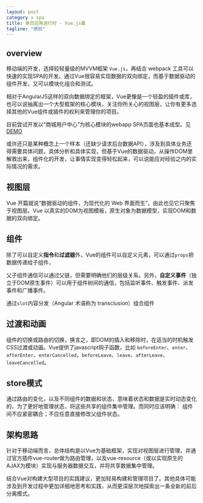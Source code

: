 ```yaml
---
layout: post
category : spa
title: 单页应用进行时 - Vue.js篇
tagline: "原创"
---
```


## overview

移动端的开发，选择较轻量级的MVVM框架 `Vue.js`，再结合 webpack 工具可以快速的实现SPA的开发。通过Vue很容易实现数据的双向绑定，而基于数据驱动的组件开发，又可以模块化组合和测试。

相对于AngularJS这样的双向数据绑定的框架，Vue更像是一个轻盈的插件或库，也可以说抽离出一个大型框架的核心模块，关注你所关心的视图层，让你有更多选择其他的Vue组件或插件的权利来管理你的项目。

目前尝试开发以“商城用户中心”为核心模块的webapp SPA页面也基本成型。见 [DEMO](http://imjeen.github.io/webapp-Vue)

或许还只是某种概念上一个样本（还缺少请求后台数据API），涉及到具体业务还得需要具体问题，具体分析和具体实现，但基于Vue的数据驱动，从操作DOM里解救出来，组件化的开发，让事情实现变得轻松起来，可以说能应对经验之内的实际情况的需求。

## 视图层 

Vue 开篇就说“数据驱动的组件，为现代化的 Web 界面而生”，由此也见它只聚焦于视图层。Vue 以真实的DOM为视图模板，原生对象为数据模型，实现DOM和数据的双向绑定。

## 组件

除了可以自定义**指令**和**过滤器**外，Vue的组件可以自定义元素，可以通过`props`把数据传递给子组件，

父子组件通信可以通过父链，但需要明确他们的层级关系。另外，**自定义事件**（独立于DOM原生事件）可以用于组件树间的通信，包括监听事件、触发事件、派发事件和广播事件。

通过`slot`内容分发（Angular 术语称为 transclusion）组合组件

## 过渡和动画

组件的切换或路由的切换，换言之，即DOM的插入和移除时，在适当的时机触发CSS过渡或动画。Vue提供了javascript钩子函数，比如 `beforeEnter`、`enter`、`afterEnter`、`enterCancelled`，`beforeLeave`、`leave`、`afterLeave`、`leaveCancelled`。

## store模式

通过路由的变化，以及不同组件的数据和状态，意味着状态和数据是实时动态变化的，为了更好地管理状态，将这些共享的组件集中管理。而同时应该明确： 组件间不应紧密耦合；不应任意直接修改父组件状态。


## 架构思路

针对于移动端而言，总体结构是以Vue为基础框架，实现对视图层进行管理，并通过官方插件vue-router做为路由管理，以及vue-resource（或以实现原生的AJAX为模块）实现与服务器数据交互，并将共享数据集中管理。

结合Vue对构建大型项目的实践建议，更加轻易构建和管理项目了。其他具体可能涉及到开发过程中更加详细地思考和实践，从而更深层次地探索出一条全新的前后分离模式。

